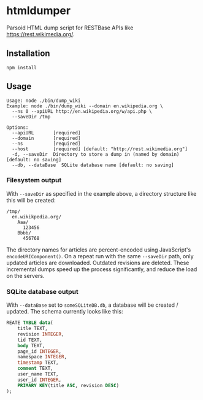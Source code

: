 # htmldumper
Parsoid HTML dump script for RESTBase APIs like https://rest.wikimedia.org/.

## Installation

`npm install`

## Usage

```
Usage: node ./bin/dump_wiki
Example: node ./bin/dump_wiki --domain en.wikipedia.org \
  --ns 0 --apiURL http://en.wikipedia.org/w/api.php \
  --saveDir /tmp

Options:
  --apiURL       [required]
  --domain       [required]
  --ns           [required]
  --host         [required] [default: "http://rest.wikimedia.org"]
  -d, --saveDir  Directory to store a dump in (named by domain) [default: no saving]
  --db, --dataBase  SQLite database name [default: no saving]
```

### Filesystem output

With `--saveDir` as specified in the example above, a directory structure like
this will be created:

```
/tmp/
  en.wikikpedia.org/
    Aaa/
      123456
    Bbbb/
      456768
```

The directory names for articles are percent-encoded using JavaScript's
`encodeURIComponent()`. On a repeat run with the same `--saveDir` path, only
updated articles are downloaded. Outdated revisions are deleted. These
incremental dumps speed up the process significantly, and reduce the load on
the servers.

### SQLite database output

With `--dataBase` set to `someSQLiteDB.db`, a database will be created /
updated. The schema currently looks like this:

```sql
REATE TABLE data(
    title TEXT,
    revision INTEGER,
    tid TEXT,
    body TEXT,
    page_id INTEGER,
    namespace INTEGER,
    timestamp TEXT,
    comment TEXT,
    user_name TEXT,
    user_id INTEGER,
    PRIMARY KEY(title ASC, revision DESC)
);
```
